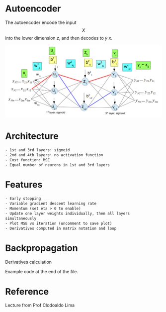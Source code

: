 # Autoencoder
The autoencoder encode the input $$X$$ into the lower dimension $z$, and then decodes to $y~x$. 

![Autoencoder architecture.](./autoencoder.PNG)


# Architecture
    - 1st and 3rd layers: sigmoid
    - 2nd and 4th layers: no activation function
    - Cost function: MSE
    - Equal number of neurons in 1st and 3rd layers

# Features
    - Early stopping
    - Variable gradient descent learning rate
    - Momentum (set eta > 0 to enable)
    - Update one layer weights individually, then all layers simultaneously
    - Plot MSE vs iteration (uncomment to save plot)
    - Derivatives computed in matrix notation and loop

# Backpropagation
Derivatives calculation 

Example code at the end of the file.

# Reference
Lecture from Prof Clodoaldo Lima
